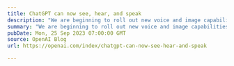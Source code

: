 ```yaml
---
title: ChatGPT can now see, hear, and speak
description: "We are beginning to roll out new voice and image capabilities in ChatGPT. They offer a new, more intuitive type of interface by allowing you to have a voice conversation or show ChatGPT what you’re talking about."
summary: "We are beginning to roll out new voice and image capabilities in ChatGPT. They offer a new, more intuitive type of interface by allowing you to have a voice conversation or show ChatGPT what you’re talking about."
pubDate: Mon, 25 Sep 2023 07:00:00 GMT
source: OpenAI Blog
url: https://openai.com/index/chatgpt-can-now-see-hear-and-speak

---
```


